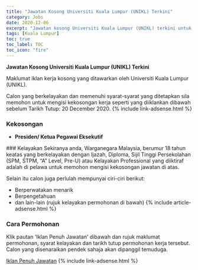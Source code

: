 ```yaml
---
title: "Jawatan Kosong Universiti Kuala Lumpur (UNIKL) Terkini" 
category: Jobs 
date: 2020-12-06 
excerpt: "Jawatan kosong Universiti Kuala Lumpur (UNIKL) terkini untuk kekosongan Presiden/ Ketua Pegawai Eksekutif" 
tags: [Kuala Lumpur] 
toc: true 
toc_label: TOC 
toc_icon: "fire" 
--- 
```


**Jawatan Kosong Universiti Kuala Lumpur (UNIKL) Terkini**

Maklumat iklan kerja kosong yang ditawarkan oleh Universiti Kuala Lumpur (UNIKL). 

Calon yang berkelayakan dan memenuhi syarat-syarat yang ditetapkan sila memohon untuk mengisi kekosongan kerja seperti yang diiklankan dibawah sebelum Tarikh Tutup: 20 December 2020. 
{% include link-adsense.html %} 
### Kekosongan 
<ul>
<li>
<p><strong>Presiden/ Ketua Pegawai Eksekutif</strong></p>
</li>
</ul> 
### Kelayakan 
Sekiranya anda, Warganegara Malaysia, berumur 18 tahun keatas yang berkelayakan dengan Ijazah, Diploma, Sijil Tinggi Persekolahan (SPM, STPM, “A” Level, Pre-U) atau Kelayakan Professional yang diiktiraf adalah di pelawa untuk memohon mengisi kekosongan jawatan di atas.

Selain itu calon juga perlulah mempunyai ciri-ciri berikut:
- Berperwatakan menarik
- Berpengetahuan
- dan lain-lain (rujuk kelayakan permohonan di bawah) 
{% include article-adsense.html %} 
### Cara Permohonan 
Klik pautan 'Iklan Penuh Jawatan' dibawah dan rujuk maklumat permohonan, syarat kelayakan dan tarikh tutup permohonan kerja tersebut.
Calon yang disenaraikan pendek sahaja akan dipanggil temuduga.

<a href="https://www.mara.gov.my/jawatan-kosong-di-universiti-kuala-lumpur-unikl/" class="btn btn--info" target="_blank" rel="nofollow noopenner">Iklan Penuh Jawatan</a> 
{% include link-adsense.html %} 